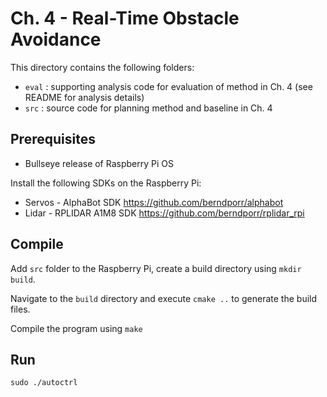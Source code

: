 # Ch. 4 - Real-Time Obstacle Avoidance 

This directory contains the following folders: 

- `eval` : supporting analysis code for evaluation of method in Ch. 4 (see README for analysis details)
- `src` : source code for planning method and baseline in Ch. 4

## Prerequisites 

- Bullseye release of Raspberry Pi OS

Install the following SDKs on the Raspberry Pi:

- Servos - AlphaBot SDK https://github.com/berndporr/alphabot
- Lidar - RPLIDAR A1M8 SDK https://github.com/berndporr/rplidar_rpi

## Compile 

Add `src` folder to the Raspberry Pi, create a build directory using `mkdir build`.  

Navigate to the `build` directory and execute ```cmake ..``` to generate the build files. 

Compile the program using ```make```

## Run

```sudo ./autoctrl```

<!-- [I'm an inline-style link](https://youtu.be/FpOAJW28D9s) -->
  
